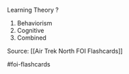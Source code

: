 Learning Theory
?
1. Behaviorism
2. Cognitive
3. Combined
<!--SR:!2022-09-28,1,230-->

Source: [[Air Trek North FOI Flashcards]]

#foi-flashcards